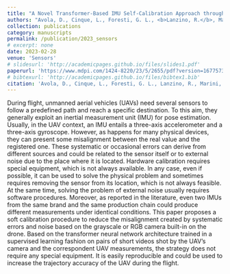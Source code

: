 ```yaml
---
title: "A Novel Transformer-Based IMU Self-Calibration Approach through On-Board RGB Camera for UAV Flight Stabilization"
authors: "Avola, D., Cinque, L., Foresti, G. L., <b>Lanzino, R.</b>, Marini, M. R., Mecca, A., & Scarcello, F."
collection: publications
category: manuscripts
permalink: /publication/2023_sensors
# excerpt: none
date: 2023-02-28
venue: 'Sensors'
# slidesurl: 'http://academicpages.github.io/files/slides1.pdf'
paperurl: 'https://www.mdpi.com/1424-8220/23/5/2655/pdf?version=1677573106'
# bibtexurl: 'http://academicpages.github.io/files/bibtex1.bib'
citation: 'Avola, D., Cinque, L., Foresti, G. L., Lanzino, R., Marini, M. R., Mecca, A., & Scarcello, F. (2023). A Novel Transformer-Based IMU Self-Calibration Approach through On-Board RGB Camera for UAV Flight Stabilization. Sensors, 23(5), 2655. https://doi.org/10.3390/s23052655'
---
```

During flight, unmanned aerial vehicles (UAVs) need several sensors to follow a predefined path and reach a specific destination. To this aim, they generally exploit an inertial measurement unit (IMU) for pose estimation. Usually, in the UAV context, an IMU entails a three-axis accelerometer and a three-axis gyroscope. However, as happens for many physical devices, they can present some misalignment between the real value and the registered one. These systematic or occasional errors can derive from different sources and could be related to the sensor itself or to external noise due to the place where it is located. Hardware calibration requires special equipment, which is not always available. In any case, even if possible, it can be used to solve the physical problem and sometimes requires removing the sensor from its location, which is not always feasible. At the same time, solving the problem of external noise usually requires software procedures. Moreover, as reported in the literature, even two IMUs from the same brand and the same production chain could produce different measurements under identical conditions. This paper proposes a soft calibration procedure to reduce the misalignment created by systematic errors and noise based on the grayscale or RGB camera built-in on the drone. Based on the transformer neural network architecture trained in a supervised learning fashion on pairs of short videos shot by the UAV’s camera and the correspondent UAV measurements, the strategy does not require any special equipment. It is easily reproducible and could be used to increase the trajectory accuracy of the UAV during the flight.